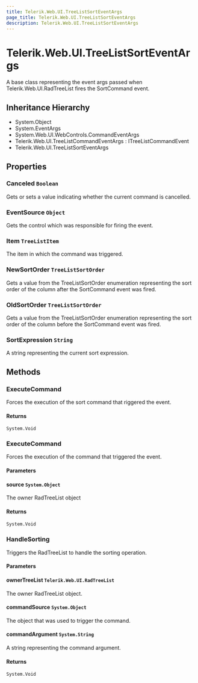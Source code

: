 ```yaml
---
title: Telerik.Web.UI.TreeListSortEventArgs
page_title: Telerik.Web.UI.TreeListSortEventArgs
description: Telerik.Web.UI.TreeListSortEventArgs
---
```


# Telerik.Web.UI.TreeListSortEventArgs

A base class representing the event args passed when Telerik.Web.UI.RadTreeList fires the SortCommand event.

## Inheritance Hierarchy

* System.Object
* System.EventArgs
* System.Web.UI.WebControls.CommandEventArgs
* Telerik.Web.UI.TreeListCommandEventArgs : ITreeListCommandEvent
* Telerik.Web.UI.TreeListSortEventArgs

## Properties

###  Canceled `Boolean`

Gets or sets a value indicating whether the current command is cancelled.

###  EventSource `Object`

Gets the control which was responsible for firing the event.

###  Item `TreeListItem`

The item in which the command was triggered.

###  NewSortOrder `TreeListSortOrder`

Gets a value from the TreeListSortOrder enumeration representing the sort order of the column
            after the SortCommand event was fired.

###  OldSortOrder `TreeListSortOrder`

Gets a value from the TreeListSortOrder enumeration representing the sort order of the column
            before the SortCommand event was fired.

###  SortExpression `String`

A string representing the current sort expression.

## Methods

###  ExecuteCommand

Forces the execution of the sort command that riggered the event.

#### Returns

`System.Void` 

###  ExecuteCommand

Forces the execution of the command that triggered the event.

#### Parameters

#### source `System.Object`

The owner RadTreeList object

#### Returns

`System.Void` 

###  HandleSorting

Triggers the RadTreeList to handle the sorting operation.

#### Parameters

#### ownerTreeList `Telerik.Web.UI.RadTreeList`

The owner RadTreeList object.

#### commandSource `System.Object`

The object that was used to trigger the command.

#### commandArgument `System.String`

A string representing the command argument.

#### Returns

`System.Void` 

